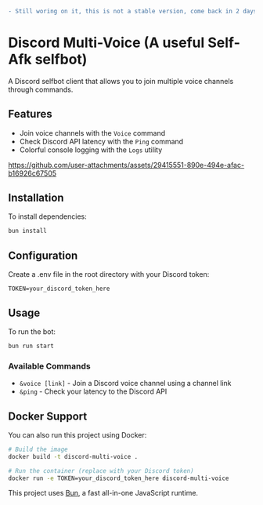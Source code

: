 ```diff
- Still woring on it, this is not a stable version, come back in 2 days
```

# Discord Multi-Voice (A useful Self-Afk selfbot)

A Discord selfbot client that allows you to join multiple voice channels through commands.

## Features

-   Join voice channels with the `Voice` command
-   Check Discord API latency with the `Ping` command
-   Colorful console logging with the `Logs` utility



https://github.com/user-attachments/assets/29415551-890e-494e-afac-b16926c67505



## Installation

To install dependencies:

```bash
bun install
```

## Configuration

Create a .env file in the root directory with your Discord token:

```
TOKEN=your_discord_token_here
```

## Usage

To run the bot:

```bash
bun run start
```

### Available Commands

-   `&voice [link]` - Join a Discord voice channel using a channel link
-   `&ping` - Check your latency to the Discord API

## Docker Support

You can also run this project using Docker:

```bash
# Build the image
docker build -t discord-multi-voice .

# Run the container (replace with your Discord token)
docker run -e TOKEN=your_discord_token_here discord-multi-voice
```

This project uses [Bun](https://bun.sh), a fast all-in-one JavaScript runtime.
